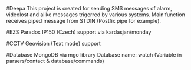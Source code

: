 #Deepa
This project is created for sending SMS messages of alarm, videolost and alike messages
trigerred by various systems. Main function receives piped message from STDIN (Postfix pipe
for example).

#EZS
Paradox IP150 (Czech) support via kardasjan/monday

#CCTV
Geovision (Text mode) support

#Database
MongoDB via mgo library
Database name: watch (Variable in parsers/contact & database/commands)

